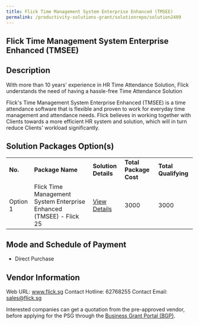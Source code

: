 ```yaml
---
title: Flick Time Management System Enterprise Enhanced (TMSEE)
permalink: /productivity-solutions-grant/solutionrepo/solution2409
---
```


## Flick Time Management System Enterprise Enhanced (TMSEE)

## Description

With more than 10 years' experience in HR Time Attendance Solution, Flick understands the need of having a hassle-free Time Attendance Solution

Flick's Time Management System Enterprise Enhanced (TMSEE) is a time attendance software that is flexible and proven to work for everyday time management and attendance needs. Flick believes in working together with Clients towards a more efficient HR system and solution, which will in turn reduce Clients' workload significantly.

## Solution Packages Option(s)

<table>
<tr>
<td><b>No.</b></td>
<td><b>Package Name</b></td>
<td><b>Solution Details</b></td>
<td><b>Total Package Cost</b></td>
<td><b>Total Qualifying</b></td>
</tr>
<tr>
<td>Option 1</td>
<td>Flick Time Management System Enterprise Enhanced (TMSEE) - Flick 25</td>
<td><a href='https://www.gobusiness.gov.sg/images/psg/Flick_Solutions_20200968_Desensitised_Annex_3_Part_1.pdf'>View Details</a></td>
<td>3000</td>
<td>3000</td>
</tr>
</table>

## Mode and Schedule of Payment

 - Direct Purchase

## Vendor Information

 Web URL: www.flick.sg 
Contact Hotline: 62768255 
Contact Email: sales@flick.sg 


Interested companies can get a quotation from the pre-approved vendor, before applying for the PSG through the <a href='https://www.businessgrants.gov.sg/'>Business Grant Portal (BGP)</a>.
<script src="/jquery/resize-tables.js"></script>

